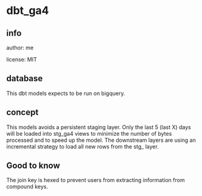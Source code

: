 # dbt_ga4

## info

author: me

license: MIT

## database

This dbt models expects to be run on bigquery.

## concept

This models avoids a persistent staging layer. Only the last 5 (last X) days will be loaded into stg_ga4 views to minimize the number of bytes processed and to speed up the model. The downstream layers are using an incremental strategy to load all new rows from the stg_ layer.

## Good to know

The join key is hexed to prevent users from extracting information from compound keys. 



